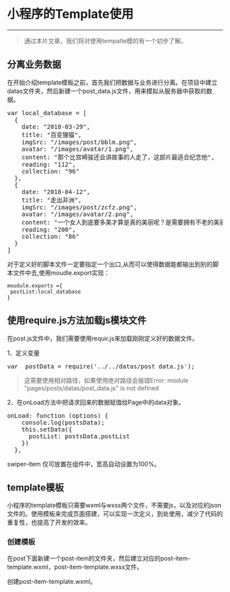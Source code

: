 # 小程序的Template使用

---
>  通过本片文章，我们将对使用tempalte模的有一个初步了解。
## 分离业务数据
在开始介绍template模板之前，首先我们把数据与业务进行分离。在项目中建立datas文件夹，然后新建一个post_data.js文件，用来模拟从服务器中获取的数据。
<pre>
var local_database = [
  {
    date: "2018-03-29",
    title: "百变狸猫",
    imgSrc: "/images/post/bblm.png",
    avatar: "/images/avatar/1.png",
    content: "那个比宫崎骏还会讲故事的人走了，这部片最适合纪念他",
    reading: "112",
    collection: "96"
  },
  {
    date: "2018-04-12",
    title: "走出非洲",
    imgSrc: "/images/post/zcfz.png",
    avatar: "/images/avatar/2.png",
    content: "一个女人到底要多美才算是真的美丽呢？是需要拥有不老的美丽容颜，还是拥有一段人人羡慕的魔鬼身材？",
    reading: "200",
    collection: "86"
  }
]
</pre>

对于定义好的脚本文件一定要指定一个出口,从而可以使得数据能都输出到别的脚本文件中去,使用moudle.export实现：

	moudule.exports ={
	 postList:local_database
	}


##  使用require.js方法加载js模块文件

在post.js文件中，我们需要使用requir.js来加载刚刚定义好的数据文件。

1、定义变量
<pre>
var  postData = require('../../datas/post_data.js');
</pre> 
> 这需要使用相对路径，如果使用绝对路径会报错Error: module "pages/posts/datas/post_data.js" is not defined

2、在onLoad方法中把请求回来的数据赋值给Page中的data对象。
<pre>
onLoad: function (options) {
    console.log(postsData);
    this.setData({
      postList: postsData.postList
    })
  },
</pre>
swiper-item
仅可放置在<swiper/>组件中，宽高自动设置为100%。

## template模板

小程序的template模板只需要wxml与wxss两个文件，不需要js，以及对应的json文件的。使用模板来完成页面搭建，可以实现一次定义，到处使用，减少了代码的重复性，也提高了开发的效率。


### 创建模板

在post下面新建一个post-item的文件夹，然后建立对应的post-item-template.wxml，post-item-template.wxss文件。  

创建post-item-template.wxml。<template/>内定义代码片段，使用name属性，作为模板的名字。

	<!--电影资讯模板页面  -->
	<template name="posttemplate">
	  <view class='post-container'>
	    <view class="post-author-date">
	      <image src="{{avatar}}" class="post-author"></image>
	      <text class="post-date">{{date}}</text>
	    </view>
	    <text class="post-title">{{title}}</text>
	    <image src="{{imgSrc}}" class="post-image"></image>
	    <text class="post-content">{{content}}</text>
	    <view class="post-like">
	      <image class="post-like-image" src="/images/icon/chat.png"></image>
	      <text class="post-like-font">{{reading}}</text>
	      <image class="post-like-image" src="/images/icon/view.png"></image>
	      <text class="post-like-font">{{collection}}</text>
	    </view>
	  </view>
	</template>


>1、模板相关的文件命名可以使用-template后缀与非模板的页面进行区别。  
>2、可以看到一个.wxml文件中可以定义多个模板，只需要通过name来区分；

### 使用模板
1、在需要使用的模板页面中引入模板，在页面中加入 

	import src='post-item/post-item-template.wxml'/> 
 	//此处相对路径也可以，绝对路径也可以，建议使用相对路径
2、在需要模板的地方，通过模板名称来引用模板。

	<!--电影资讯列表  -->
	<block wx:for="{{postList}}" wx-item="item">
    	<template is="posttemplate" data="{...{item}}" />
	</block>
>- 使用 is 属性，声明需要的使用的模板
>- 将模板所需要的 data 传入，实现数据绑定，一般我们都会使用列表渲染。
>- data="{{...item}}" 写法是ES6的写法，item是wx:for当前项，... 是展开运算符相当于把当前元素展开，所以在模板中不需要再{{item.date}} 而是直接{{date}} 。

### 样式引入

1、在新建模板的时候同时新建一个post-item-template.wxss的文件，与CSS同样的写法控制样式。   
2、在需要使用模板的页面 .wxss文件中import进来(@import  "相对路径")。  
3、如果模板是对整个小程序的，那么可以直接在app.wxss中引入，这样只需要一次引入，其他文件就不用引入了。

